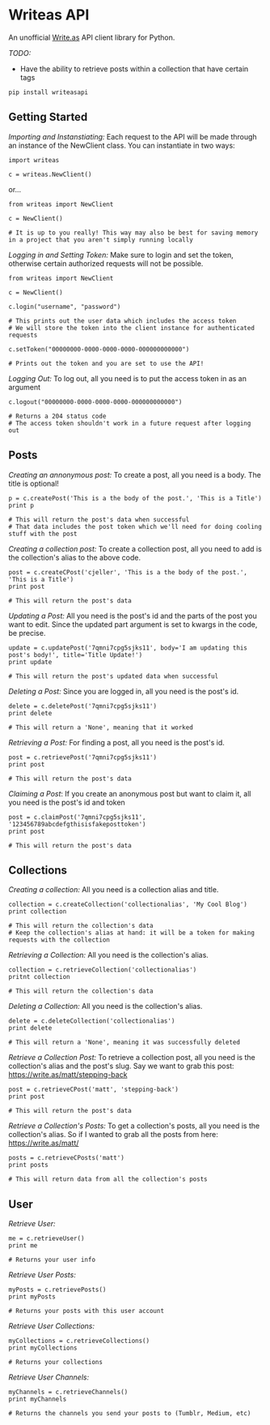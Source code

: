 # Writeas API
An unofficial [Write.as](https://write.as) API client library for Python.

_TODO:_
- Have the ability to retrieve posts within a collection that have certain tags

```
pip install writeasapi
```

## **Getting Started**

_Importing and Instanstiating:_
Each request to the API will be made through an instance of the NewClient class. You can instantiate in two ways:

```
import writeas

c = writeas.NewClient()

```
or...

```
from writeas import NewClient

c = NewClient()

# It is up to you really! This way may also be best for saving memory in a project that you aren't simply running locally
```


_Logging in and Setting Token:_
Make sure to login and set the token, otherwise certain authorized requests will not be possible.

```
from writeas import NewClient

c = NewClient()

c.login("username", "password")

# This prints out the user data which includes the access token
# We will store the token into the client instance for authenticated requests

c.setToken("00000000-0000-0000-0000-000000000000")

# Prints out the token and you are set to use the API!
```

_Logging Out:_
To log out, all you need is to put the access token in as an argument

```
c.logout("00000000-0000-0000-0000-000000000000")

# Returns a 204 status code
# The access token shouldn't work in a future request after logging out
```

## **Posts**

_Creating an annonymous post:_
To create a post, all you need is a body. The title is optional!

```
p = c.createPost('This is a the body of the post.', 'This is a Title')
print p

# This will return the post's data when successful
# That data includes the post token which we'll need for doing cooling stuff with the post
```
_Creating a collection post:_
To create a collection post, all you need to add is the collection's alias to the above code.
```
post = c.createCPost('cjeller', 'This is a the body of the post.', 'This is a Title')
print post

# This will return the post's data 
```


_Updating a Post:_
All you need is the post's id and the parts of the post you want to edit. Since the updated part argument is set to kwargs in the code, be precise.

```
update = c.updatePost('7qmni7cpg5sjks11', body='I am updating this post's body!', title='Title Update!')
print update

# This will return the post's updated data when successful
```

_Deleting a Post:_
Since you are logged in, all you need is the post's id.

```
delete = c.deletePost('7qmni7cpg5sjks11')
print delete

# This will return a 'None', meaning that it worked
```


_Retrieving a Post:_
For finding a post, all you need is the post's id.

```
post = c.retrievePost('7qmni7cpg5sjks11')
print post

# This will return the post's data
```

_Claiming a Post_:
If you create an anonymous post but want to claim it, all you need is the post's id and token

```
post = c.claimPost('7qmni7cpg5sjks11', '123456789abcdefgthisisfakeposttoken')
print post

# This will return the post's data
```


## **Collections**

_Creating a collection:_ 
All you need is a collection alias and title.

```
collection = c.createCollection('collectionalias', 'My Cool Blog')
print collection

# This will return the collection's data
# Keep the collection's alias at hand: it will be a token for making requests with the collection
```

_Retrieving a Collection:_
All you need is the collection's alias.

```
collection = c.retrieveCollection('collectionalias')
pritnt collection

# This will return the collection's data
```

_Deleting a Collection:_
All you need is the collection's alias.

```
delete = c.deleteCollection('collectionalias')
print delete

# This will return a 'None', meaning it was successfully deleted
```

_Retrieve a Collection Post:_
To retrieve a collection post, all you need is the collection's alias and the post's slug. Say we want to grab this post: https://write.as/matt/stepping-back

```
post = c.retrieveCPost('matt', 'stepping-back')
print post

# This will return the post's data 
```

_Retrieve a Collection's Posts:_
To get a collection's posts, all you need is the collection's alias. So if I wanted to grab all the posts from here: https://write.as/matt/

```
posts = c.retrieveCPosts('matt')
print posts

# This will return data from all the collection's posts
```

## **User**

_Retrieve User:_

```
me = c.retrieveUser()
print me

# Returns your user info 
```
_Retrieve User Posts:_

```
myPosts = c.retrievePosts()
print myPosts

# Returns your posts with this user account
```

_Retrieve User Collections:_

```
myCollections = c.retrieveCollections()
print myCollections

# Returns your collections
```

_Retrieve User Channels:_

```
myChannels = c.retrieveChannels()
print myChannels

# Returns the channels you send your posts to (Tumblr, Medium, etc)
```
